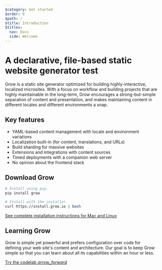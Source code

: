```yaml
---
$category: Get started
$order: 0
$path: /
$title: Introduction
$titles:
  nav: Docs
  side: Welcome
---
```

# A declarative, file-based static website generator test

Grow is a static site generator optimized for building highly-interactive,
localized microsites. With a focus on workflow and building projects that are
highly maintainable in the long-term, Grow encourages a strong-but-simple
separation of content and presentation, and makes maintaining content in
different locales and different environments a snap.

## Key features

- YAML-based content management with locale and environment variations
- Localization built-in (for content, translations, and URLs)
- Build sharding for massive websites
- Extensions and integrations with content sources
- Timed deployments with a companion web server
- No opinion about the frontend stack

## Download Grow

```bash
# Install using pip.
pip install grow

# Install with the installer.
curl https://install.grow.io | bash
```

[See complete installation instructions for Mac and Linux](/workflow/development-server/)

## Learning Grow

Grow is simple yet powerful and prefers configuration over code for defining your web site's content and architecture. Our goal is to keep Grow simple so that you can learn about all its capabilities within an hour or less.

<a href="/codelab/" class="button button--lg button--icon-end">
  Try the codelab
  <i class="material-icons">arrow_forward</i>
</a>
